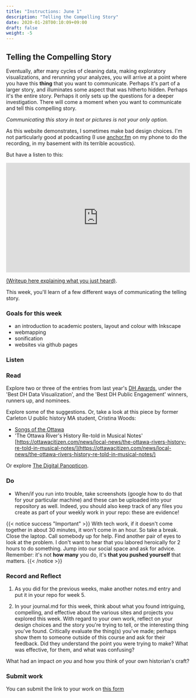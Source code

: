 ```yaml
---
title: "Instructions: June 1"
description: "Telling the Compelling Story"
date: 2020-01-28T00:10:09+09:00
draft: false
weight: -5
---
```

## Telling the Compelling Story

Eventually, after many cycles of cleaning data, making exploratory visualizations, and rerunning your analyzes, you will arrive at a point where you have this **thing** that you want to communicate. Perhaps it's part of a larger story, and illuminates some aspect that was hitherto hidden. Perhaps it's the entire story. Perhaps it only sets up the questions for a deeper investigation. There will come a moment when you want to communicate and tell this compelling story.

_Communicating this story in text or pictures is not your only option._

As this website demonstrates, I sometimes make bad design choices. I'm not particularly good at podcasting (I use [anchor.fm](https://anchor.fm) on my phone to do the recording, in my basement with its terrible acoustics).

But have a listen to this:

<iframe width="100%" height="300" scrolling="no" frameborder="no" src="https://w.soundcloud.com/player/?url=https%3A//api.soundcloud.com/tracks/801090562&color=%23ff5500&auto_play=false&hide_related=false&show_comments=true&show_user=true&show_reposts=false&show_teaser=true&visual=true"></iframe>

[(Writeup here explaining what you just heard)](https://electricarchaeology.ca/2019/12/20/making-nerdstep-music-as-archaeological-enchantment-or-how-do-you-connect-with-people-who-lived-3000-years-ago/).

This week, you'll learn of a few different ways of communicating the telling story.

### Goals for this week

- an introduction to academic posters, layout and colour with Inkscape
- webmapping
- sonification
- websites via github pages

### Listen  

### Read

Explore two or three of the entries from last year's [DH Awards](http://dhawards.org/dhawards2019/results/), under the 'Best DH Data Visualization', and the 'Best DH Public Engagement' winners, runners up, and nominees.

Explore some of the suggestions. Or, take a look at this piece by former Carleton U public history MA student, Cristina Woods:

+ [Songs of the Ottawa](http://songsoftheottawa.ca/)
+ 'The Ottawa River's History Re-told in Musical Notes' [https://ottawacitizen.com/news/local-news/the-ottawa-rivers-history-re-told-in-musical-notes/](https://ottawacitizen.com/news/local-news/the-ottawa-rivers-history-re-told-in-musical-notes/)

Or explore [The Digital Panopticon](https://www.digitalpanopticon.org/).

### Do

- When/if you run into trouble, take screenshots (google how to do that for your particular machine) and these can be uploaded into your repository as well. Indeed, you should also keep track of any files you create as part of your weekly work in your repo: these are evidence!

{{< notice success "Important" >}} With tech work, if it doesn't come together in about 30 minutes, it won't come in an hour. So take a break. Close the laptop. Call somebody up for help. Find another pair of eyes to look at the problem. I don't want to hear that you labored heroically for 2 hours to do something. Jump into our social space and ask for advice. Remember: it's not **how many** you do, it's **that you pushed yourself** that matters.
{{< /notice >}}

### Record and Reflect

1. As you did for the previous weeks, make another notes.md entry and put it in your repo for week 5.

2. In your journal.md for this week, think about what you found intriguing, compelling, and effective about the various sites and projects you explored this week. With regard to your own work, reflect on your design choices and the story you're trying to tell, or the interesting thing you've found. Critically evaluate the thing(s) you've made; perhaps show them to someone outside of this course and ask for their feedback. Did they understand the point you were trying to make? What was effective, for them, and what was confusing?

What had an impact _on you_ and how you think of your own historian's craft?

### Submit work

You can submit the link to your work on [this form](https://docs.google.com/forms/d/e/1FAIpQLSc3iURU-J6usI6994Hm9MkBsIViOEbnoIyqtxhmhXbFW8raAw/viewform?usp=sf_link)
